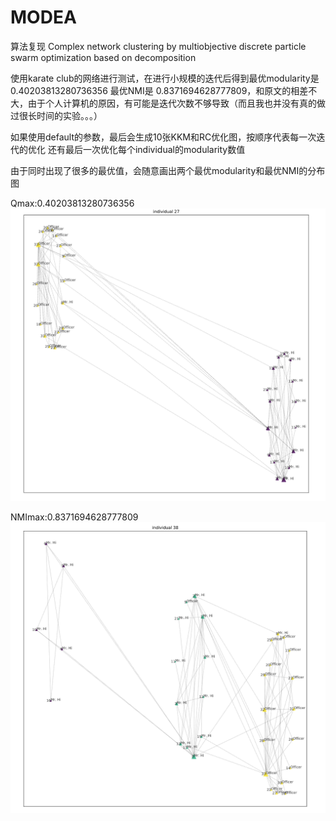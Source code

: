 # MODEA
算法复现 Complex network clustering by multiobjective discrete particle swarm optimization based on decomposition


使用karate club的网络进行测试，在进行小规模的迭代后得到最优modularity是0.40203813280736356
最优NMI是 0.8371694628777809，和原文的相差不大，由于个人计算机的原因，有可能是迭代次数不够导致（而且我也并没有真的做过很长时间的实验。。。）

如果使用default的参数，最后会生成10张KKM和RC优化图，按顺序代表每一次迭代的优化
还有最后一次优化每个individual的modularity数值

由于同时出现了很多的最优值，会随意画出两个最优modularity和最优NMI的分布图

Qmax:0.40203813280736356
![max modularity graph in 10 generation](max_mdoularity_graph.png)

NMImax:0.8371694628777809
![max NMI graph in 10 generation](max_NMI_graph.png)